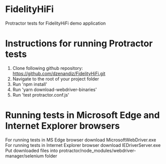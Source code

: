 # FidelityHiFi
Protractor tests for FidelityHiFi demo application


# Instructions for running Protractor tests

1. Clone following github repository: https://github.com/dzenandiz/FidelityHiFi.git
2. Navigate to the root of your project folder
3. Run 'npm install'
4. Run 'yarn download-webdriver-binaries'
5. Run 'test protractor.conf.js'


# Running tests in Microsoft Edge and Internet Explorer browsers

For running tests in MS Edge browser download MicrosoftWebDriver.exe
For running tests in Internet Explorer browser download IEDriverServer.exe
Put downloaded files into protractor/node_modules/webdriver-manager/selenium folder